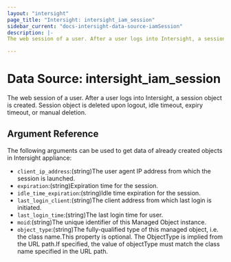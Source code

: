 ```yaml
---
layout: "intersight"
page_title: "Intersight: intersight_iam_session"
sidebar_current: "docs-intersight-data-source-iamSession"
description: |-
The web session of a user. After a user logs into Intersight, a session object is created. Session object is deleted upon logout, idle timeout, expiry timeout, or manual deletion.

---
```


# Data Source: intersight_iam_session
The web session of a user. After a user logs into Intersight, a session object is created. Session object is deleted upon logout, idle timeout, expiry timeout, or manual deletion.

## Argument Reference
The following arguments can be used to get data of already created objects in Intersight appliance:
* `client_ip_address`:(string)The user agent IP address from which the session is launched.
* `expiration`:(string)Expiration time for the session.
* `idle_time_expiration`:(string)Idle time expiration for the session.
* `last_login_client`:(string)The client address from which last login is initiated.
* `last_login_time`:(string)The last login time for user.
* `moid`:(string)The unique identifier of this Managed Object instance.
* `object_type`:(string)The fully-qualified type of this managed object, i.e. the class name.This property is optional. The ObjectType is implied from the URL path.If specified, the value of objectType must match the class name specified in the URL path.
